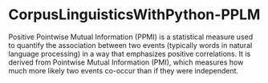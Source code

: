 # CorpusLinguisticsWithPython-PPLM

Positive Pointwise Mutual Information (PPMI) is a statistical measure used to quantify the association between two events (typically words in natural language processing) in a way that emphasizes positive correlations. It is derived from Pointwise Mutual Information (PMI), which measures how much more likely two events co-occur than if they were independent.
